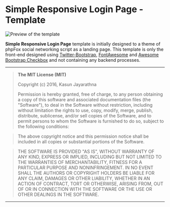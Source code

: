 Simple Responsive Login Page - Template
===================

![Preview of the template](https://raw.githubusercontent.com/truekasun/Simple-Responsive-Login-Page/master/preview.png)

**Simple Responsive Login Page** template is initially designed to a theme of phpFox social networking script as a landing page. This template is only the front-end designed using [Twitter-Bootstrap](http://getbootstrap.com/), [FontAwesome](http://fontawesome.io/) and [Awesome Bootstrap Checkbox](https://github.com/flatlogic/awesome-bootstrap-checkbox) and not containing any backend processes.

---------

> **The MIT License (MIT)** 
> 
> Copyright (c) 2016, Kasun Jayarathna
> 
> Permission is hereby granted, free of charge, to any person obtaining a copy of this software and associated documentation files (the "Software"), to deal in the Software without restriction, including without limitation the rights to use, copy, modify, merge, publish, distribute, sublicense, and/or sell copies of the Software, and to permit persons to whom the Software is furnished to do so, subject to the following conditions:

>The above copyright notice and this permission notice shall be included in all copies or substantial portions of the Software.

>THE SOFTWARE IS PROVIDED "AS IS", WITHOUT WARRANTY OF ANY KIND, EXPRESS OR IMPLIED, INCLUDING BUT NOT LIMITED TO THE WARRANTIES OF MERCHANTABILITY, FITNESS FOR A PARTICULAR PURPOSE AND NONINFRINGEMENT. IN NO EVENT SHALL THE AUTHORS OR COPYRIGHT HOLDERS BE LIABLE FOR ANY CLAIM, DAMAGES OR OTHER LIABILITY, WHETHER IN AN ACTION OF CONTRACT, TORT OR OTHERWISE, ARISING FROM, OUT OF OR IN CONNECTION WITH THE SOFTWARE OR THE USE OR OTHER DEALINGS IN THE SOFTWARE.

---------